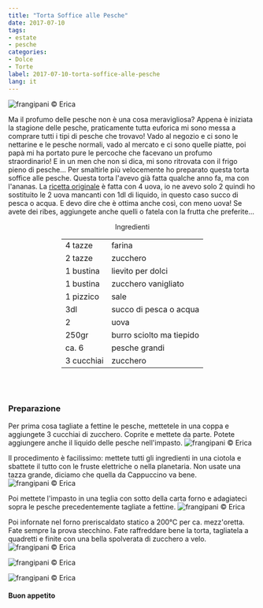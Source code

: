 ```yaml
---
title: "Torta Soffice alle Pesche"
date: 2017-07-10
tags:
- estate
- pesche 
categories:
- Dolce
- Torte 
label: 2017-07-10-torta-soffice-alle-pesche
lang: it 
---
```

![](../2017-07-10-torta-soffice-alle-pesche/header.jpg "frangipani © Erica")

Ma il profumo delle pesche non è una cosa meravigliosa? Appena è iniziata la stagione delle pesche, praticamente tutta euforica mi sono messa a comprare tutti i tipi di pesche che trovavo! Vado al negozio e ci sono le nettarine e le pesche normali, vado al mercato e ci sono quelle piatte, poi papà mi ha portato pure le percoche che facevano un profumo straordinario! E in un men che non si dica, mi sono ritrovata con il frigo pieno di pesche... Per smaltirle più velocemente ho preparato questa torta soffice alle pesche. Questa torta l'avevo già fatta qualche anno fa, ma con l'ananas. La <a href="http://frangipani.raiano.ch/2015-04-16-torta-all-ananas-sofficissima/" target="_blank">ricetta originale</a> è fatta con 4 uova, io ne avevo solo 2 quindi ho sostituito le 2 uova mancanti con 1dl di liquido, in questo caso succo di pesca o acqua. E devo dire che è ottima anche così, con meno uova! Se avete dei ribes, aggiungete anche quelli o fatela con la frutta che preferite...

<div id="wrapper" style="text-align: center">
  <div id="yourdiv" style="display: inline-block;">
    <div class="ingredients">
      <div class="ingredients-title">Ingredienti</div>
      <table>
        <tbody>
          </tr>
          <tr>
            <td>4 tazze</td>
            <td>farina</td>
          </tr>
          <tr>
            <td>2 tazze</td>
            <td>zucchero</td>
          </tr>
          <tr>
            <td>1 bustina</td>
            <td>lievito per dolci</td>
          </tr>
          <tr>
            <td>1 bustina</td>
            <td>zucchero vanigliato</td>
          </tr>
          <tr>
            <td>1 pizzico</td>
            <td>sale</td>
          </tr>
          <tr>
            <td>3dl</td>
            <td>succo di pesca o acqua</td>
           </tr>
          <tr>
            <td>2</td>
            <td>uova</td>
          </tr>
          <tr>
            <td>250gr</td>
            <td>burro sciolto ma tiepido</td>
          </tr>
          <tr>
            <td>ca. 6</td>
            <td>pesche grandi</td>
          </tr>
          <tr>
            <td>3 cucchiai</td>
            <td>zucchero</td>
          </tr>
        </tbody>
      </table>
      <br></br>
    </div>
  </div>
</div>


<h3>
  <font color="grey">
    <i class="fa-solid fa-gears"></i>
  </font> Preparazione
</h3>

Per prima cosa tagliate a fettine le pesche, mettetele in una coppa e aggiungete 3 cucchiai di zucchero. Coprite e mettete da parte. Potete aggiungere anche il liquido delle pesche nell'impasto.
![](../2017-07-10-torta-soffice-alle-pesche/pesche.jpg "frangipani © Erica")

Il procedimento è facilissimo: mettete tutti gli ingredienti in una ciotola e sbattete il tutto con le fruste elettriche o nella planetaria. Non usate una tazza grande, diciamo che quella da Cappuccino va bene.
![](../2017-07-10-torta-soffice-alle-pesche/impasto.jpg "frangipani © Erica")

Poi mettete l'impasto in una teglia con sotto della carta forno e adagiateci sopra le pesche precedentemente tagliate a fettine.
![](../2017-07-10-torta-soffice-alle-pesche/teglia.jpg "frangipani © Erica")

Poi infornate nel forno preriscaldato statico a 200°C per ca. mezz'oretta. Fate sempre la prova stecchino. Fate raffreddare bene la torta, tagliatela a quadretti e finite con una bella spolverata di zucchero a velo.
![](../2017-07-10-torta-soffice-alle-pesche/risultato1.jpg "frangipani © Erica")

![](../2017-07-10-torta-soffice-alle-pesche/risultato2.jpg "frangipani © Erica")

![](../2017-07-10-torta-soffice-alle-pesche/risultato3.jpg "frangipani © Erica")

<h4>Buon appetito
  <font color="red">
    <i class="fa-regular fa-face-smile"></i>
  </font>
</h4>